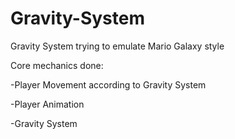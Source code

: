 # Gravity-System
Gravity System trying to emulate Mario Galaxy style

Core mechanics done:

-Player Movement according to Gravity System

-Player Animation 

-Gravity System
